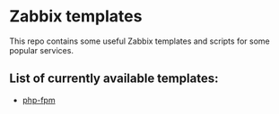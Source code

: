 # Zabbix templates
This repo contains some useful Zabbix templates and scripts for
some popular services.

## List of currently available templates:
* [php-fpm](php-fpm)
